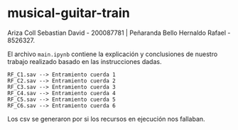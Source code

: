 # musical-guitar-train
Ariza Coll Sebastian David - 200087781 | Peñaranda Bello Hernaldo Rafael - 8526327.

El archivo ```main.ipynb``` contiene la explicación y conclusiones de nuestro trabajo realizado basado en las instrucciones dadas.

```
RF_C1.sav --> Entramiento cuerda 1
RF_C2.sav --> Entramiento cuerda 2
RF_C3.sav --> Entramiento cuerda 3
RF_C4.sav --> Entramiento cuerda 4
RF_C5.sav --> Entramiento cuerda 5
RF_C6.sav --> Entramiento cuerda 6
```

Los csv se generaron por si los recursos en ejecución nos fallaban.
